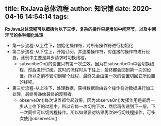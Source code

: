 title: RxJava总体流程
author: 知识铺
date: 2020-04-16 14:54:14
tags:
---
**RxJava总体流程可以概括为以下三步，复杂的操作只是增加中间环节，以及中间环节的各种细化处理**

*   第一步流程-从上往下，初始化操作符，对所有操作符进行初始化
*   第二步流程-从下往上，开始订阅，并连接操作符，对连接的操作符进行设置，此例中主要是异步请求时切换线程，
    *   subscribeOn()的设置只有第一次生效，因为在subscribeOn中会切换线程，然后进行订阅。这时的流程时从下往上，最终都会回到第一次的设置。所以之前不管切到哪个线程，最终又会由第一次的设置切回它所设置的线程。
*   第三步流程-从上往下，处理数据，获得数据后由各个操作符对数据进行加工处理，最终传递给最终的观察者。
    *   observeOn()每次设置都会起效果，因为observeOn()发挥作用是最后一步从上往下的过程中，所以它每一次切完下次，然后再传递到下一层，下一次同样可以切线程操作。所以如果要对结果再次进行切线程操作，可多次使用observeOn()